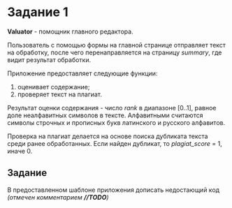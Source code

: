 # Задание 1

**Valuator** - помощник главного редактора.

Пользователь с помощью формы на главной странице отправляет текст на обработку, после чего перенаправляется на страницу *summary*, где видит результат обработки.

Приложение предоставляет следующие функции:

1. оценивает содержание;
2. проверяет текст на плагиат.

Результат оценки содержания - число *rank* в диапазоне [0..1], равное доле неалфавитных символов в тексте.
Алфавитными считаются символы строчных и прописных букв латинского и русского алфавитов.

Проверка на плагиат делается на основе поиска дубликата текста среди ранее обработанных.
Если найден дубликат, то *plagiat_score* = 1, иначе 0.

## Задание
В предоставленном шаблоне приложения дописать недостающий код *(отмечен комментарием **//TODO**)*
